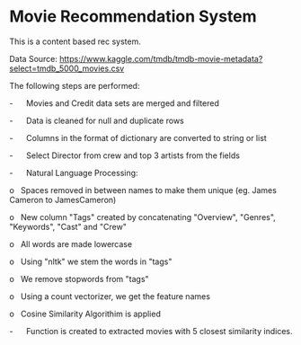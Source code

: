 # Movie Recommendation System

This is a content based rec system.

Data Source: https://www.kaggle.com/tmdb/tmdb-movie-metadata?select=tmdb_5000_movies.csv

The following steps are performed:

-      Movies and Credit data sets are merged and filtered

-      Data is cleaned for null and duplicate rows

-      Columns in the format of dictionary are converted to string or list

-      Select Director from crew and top 3 artists from the fields

-      Natural Language Processing:

o   Spaces removed in between names to make them unique (eg. James Cameron to JamesCameron)

o   New column "Tags" created by concatenating "Overview", "Genres", "Keywords", "Cast" and "Crew"

o   All words are made lowercase

o   Using "nltk" we stem the words in "tags"

o   We remove stopwords from "tags"

o   Using a count vectorizer, we get the feature names 

o   Cosine Similarity Algorithim is applied

-      Function is created to extracted movies with 5 closest similarity indices.
